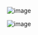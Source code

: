 ![image](https://github.com/Odizinne/QDex/assets/102679854/b4a3b1dd-eff6-4f7d-bae0-e79fcf57e2da)

![image](https://github.com/Odizinne/QDex/assets/102679854/624d0418-892c-4e85-a748-bffbacc6f3a3)
